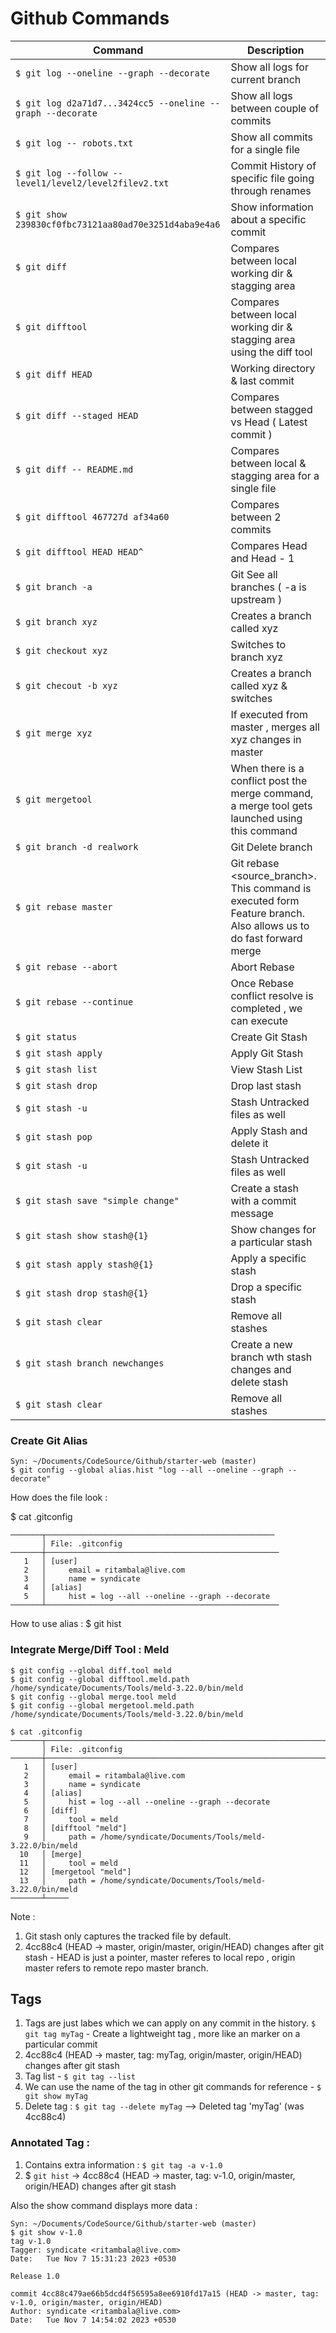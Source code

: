 # Github Commands

| Command | Description |
| --- | --- |
| `$ git log --oneline --graph --decorate` | Show all logs for current branch |
| `$ git log d2a71d7...3424cc5 --oneline --graph --decorate` | Show all logs between couple of commits |
| `$ git log -- robots.txt` | Show all commits for a single file |
| `$ git log --follow -- level1/level2/level2filev2.txt`| Commit History of specific file going through renames |
| `$ git show 239830cf0fbc73121aa80ad70e3251d4aba9e4a6`| Show information about a specific commit | 
| `$ git diff`| Compares between local working dir & stagging area | 
| `$ git difftool` | Compares between local working dir & stagging area using the diff tool | 
| `$ git diff HEAD` | Working directory & last commit | 
| `$ git diff --staged HEAD` | Compares between stagged vs Head ( Latest commit ) | 
| `$ git diff -- README.md` | Compares between local & stagging area for a single file | 
| `$ git difftool 467727d af34a60` | Compares between 2 commits | 
| `$ git difftool HEAD HEAD^` | Compares Head and Head - 1  | 
| `$ git branch -a` | Git See all branches ( -a is upstream ) |
| `$ git branch xyz ` | Creates a branch called xyz |
| `$ git checkout xyz ` | Switches to branch xyz |
| `$ git checout -b xyz ` | Creates a branch called xyz & switches |
| `$ git merge xyz ` | If executed from master , merges all xyz changes in master |
| `$ git mergetool ` | When there is a conflict  post the merge command, a merge tool gets launched using this command|
| `$ git branch -d realwork ` | Git Delete branch  |
| `$ git rebase master ` | Git rebase <source_branch>. This command is executed form Feature branch. Also allows us to do fast forward merge |
| `$ git rebase --abort` | Abort Rebase |
| `$ git rebase --continue` | Once Rebase conflict resolve is completed , we can execute  |
| `$ git status` | Create Git Stash  |
| `$ git stash apply` | Apply Git Stash |
| `$ git stash list` | View Stash List |
| `$ git stash drop` | Drop last stash | 
| `$ git stash -u` | Stash Untracked files as well | 
| `$ git stash pop` | Apply Stash and delete it | 
| `$ git stash -u` | Stash Untracked files as well | 
| `$ git stash save "simple change"` | Create a stash with a commit message |
| `$ git stash show stash@{1}` | Show changes for a particular stash |
| `$ git stash apply stash@{1}`| Apply a specific stash | 
| `$ git stash drop stash@{1}`| Drop a specific stash | 
| `$ git stash clear`| Remove all stashes | 
| `$ git stash branch newchanges`| Create a new branch wth stash changes and delete stash | 
| `$ git stash clear`| Remove all stashes | 



 


### Create Git Alias
```
Syn: ~/Documents/CodeSource/Github/starter-web (master)
$ git config --global alias.hist "log --all --oneline --graph --decorate"
```
How does the file look : 

$ cat .gitconfig 
```
───────┬───────────────────────────────────────────────────
       │ File: .gitconfig
───────┼────────────────────────────────────────────────────
   1   │ [user]
   2   │     email = ritambala@live.com
   3   │     name = syndicate
   4   │ [alias]
   5   │     hist = log --all --oneline --graph --decorate
───────┴────────────────────────────────────────────────────
```
How to use alias : $ git hist

###  Integrate Merge/Diff Tool : Meld

```
$ git config --global diff.tool meld
$ git config --global difftool.meld.path /home/syndicate/Documents/Tools/meld-3.22.0/bin/meld
$ git config --global merge.tool meld
$ git config --global mergetool.meld.path /home/syndicate/Documents/Tools/meld-3.22.0/bin/meld
```
```
$ cat .gitconfig 
───────┬───────────────────────────────────────────────────────────────────────────────────────────
       │ File: .gitconfig
───────┼───────────────────────────────────────────────────────────────────────────────────────────
   1   │ [user]
   2   │     email = ritambala@live.com
   3   │     name = syndicate
   4   │ [alias]
   5   │     hist = log --all --oneline --graph --decorate
   6   │ [diff]
   7   │     tool = meld
   8   │ [difftool "meld"]
   9   │     path = /home/syndicate/Documents/Tools/meld-3.22.0/bin/meld
  10   │ [merge]
  11   │     tool = meld
  12   │ [mergetool "meld"]
  13   │     path = /home/syndicate/Documents/Tools/meld-3.22.0/bin/meld
───────┴─────

```

Note : 
1. Git stash only captures the tracked file by default.
2. 4cc88c4 (HEAD -> master, origin/master, origin/HEAD) changes after git stash - HEAD is just a pointer, master referes to local repo , origin master refers to remote repo master branch.

## Tags

1. Tags are just labes which we can apply on any commit in the history.
`$ git tag myTag` - Create a lightweight tag , more like an marker on a particular commit
2. 4cc88c4 (HEAD -> master, tag: myTag, origin/master, origin/HEAD) changes after git stash
3. Tag list - `$ git tag --list`
4. We can use the name of the tag in other git commands for reference - `$ git show myTag`
5. Delete tag : `$ git tag --delete myTag` -->  Deleted tag 'myTag' (was 4cc88c4)

 ### Annotated Tag : 
 1. Contains extra information : `$ git tag -a v-1.0`
 2. $ `git hist` -> 4cc88c4 (HEAD -> master, tag: v-1.0, origin/master, origin/HEAD) changes after git stash

Also the show command displays more data : 

```
Syn: ~/Documents/CodeSource/Github/starter-web (master)
$ git show v-1.0 
tag v-1.0
Tagger: syndicate <ritambala@live.com>
Date:   Tue Nov 7 15:31:23 2023 +0530

Release 1.0

commit 4cc88c479ae66b5dcd4f56595a8ee6910fd17a15 (HEAD -> master, tag: v-1.0, origin/master, origin/HEAD)
Author: syndicate <ritambala@live.com>
Date:   Tue Nov 7 14:54:02 2023 +0530
```

